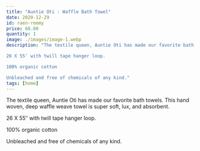 ```yaml
---
title: "Auntie Oti : Waffle Bath Towel"
date: 2020-12-29
id: raen-remmy
price: 68.00
quantity: 1
image: ./images/image-1.webp
description: "The textile queen, Auntie Oti has made our favorite bath towels. This hand woven, deep waffle weave towel is super soft, lux, and absorbent. 

26 X 55″ with twill tape hanger loop. 

100% organic cotton

Unbleached and free of chemicals of any kind."
tags: [home]
---
```

The textile queen, Auntie Oti has made our favorite bath towels. This hand woven, deep waffle weave towel is super soft, lux, and absorbent. 

26 X 55″ with twill tape hanger loop. 

100% organic cotton

Unbleached and free of chemicals of any kind.